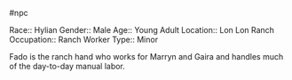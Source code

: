 #npc 

Race:: Hylian
Gender:: Male
Age:: Young Adult
Location:: Lon Lon Ranch
Occupation:: Ranch Worker
Type:: Minor

Fado is the ranch hand who works for Marryn and Gaira and handles much of the day-to-day manual labor.
